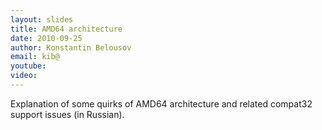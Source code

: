 ```yaml
---
layout: slides
title: AMD64 architecture
date: 2010-09-25
author: Konstantin Belousov
email: kib@
youtube:
video:
---
```

Explanation of some quirks of AMD64 architecture and related compat32
support issues (in Russian).
